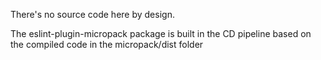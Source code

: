 There's no source code here by design.

The eslint-plugin-micropack package is built in the CD pipeline based on the compiled code in the micropack/dist folder
